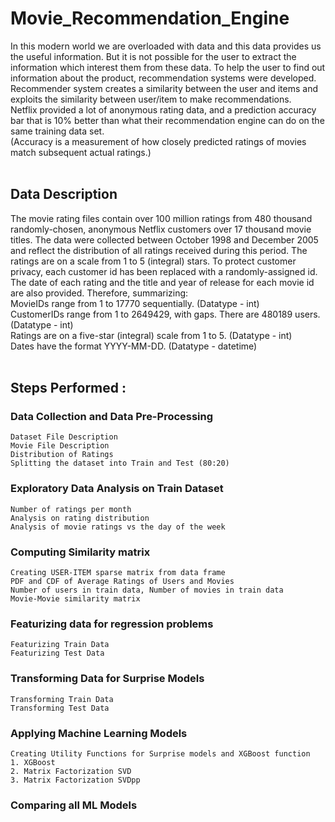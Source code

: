 # Movie_Recommendation_Engine

In this modern world we are overloaded with data and this data provides us the useful information. But it is not possible for the user to extract the information which interest them from these data. To help the user to find out information about the product, recommendation systems were developed.</br>
Recommender system creates a similarity between the user and items and exploits the similarity between user/item to make recommendations.</br>
Netflix provided a lot of anonymous rating data, and a prediction accuracy bar that is 10% better than what their recommendation engine can do on the same training data set. </br>(Accuracy is a measurement of how closely predicted ratings of movies match subsequent actual ratings.)</br></br>

## Data Description</br>
The movie rating files contain over 100 million ratings from 480 thousand randomly-chosen, anonymous Netflix customers over 17 thousand movie titles.  The data were collected between October 1998 and December 2005 and reflect the distribution of all ratings received during this period.  The ratings are on a scale from 1 to 5 (integral) stars. To protect customer privacy, each customer id has been replaced with a randomly-assigned id.  The date of each rating and the title and year of release for each movie id are also provided. Therefore, summarizing:</br>
MovieIDs range from 1 to 17770 sequentially. (Datatype - int)</br>
CustomerIDs range from 1 to 2649429, with gaps. There are 480189 users. (Datatype - int)</br>
Ratings are on a five-star (integral) scale from 1 to 5. (Datatype - int)</br>
Dates have the format YYYY-MM-DD. (Datatype - datetime)</br></br>

## Steps Performed :</br>

### Data Collection and Data Pre-Processing 
	Dataset File Description 
	Movie File Description 
	Distribution of Ratings 
	Splitting the dataset into Train and Test (80:20) 
### Exploratory Data Analysis on Train Dataset 
	Number of ratings per month 
	Analysis on rating distribution 
	Analysis of movie ratings vs the day of the week 
### Computing Similarity matrix
	Creating USER-ITEM sparse matrix from data frame 
	PDF and CDF of Average Ratings of Users and Movies 
	Number of users in train data, Number of movies in train data 
	Movie-Movie similarity matrix 
### Featurizing data for regression problems 
	Featurizing Train Data 
	Featurizing Test Data 
### Transforming Data for Surprise Models
	Transforming Train Data 
	Transforming Test Data
### Applying Machine Learning Models
	Creating Utility Functions for Surprise models and XGBoost function
	1. XGBoost
	2. Matrix Factorization SVD
	3. Matrix Factorization SVDpp 
### Comparing all ML Models 
